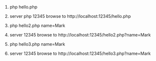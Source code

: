 1. php hello.php

1. server php 12345
       browse to http://localhost:12345/hello.php

1. php hello2.php name=Mark

1. server 12345
       browse to http://localhost:12345/hello2.php?name=Mark

1. php hello3.php name=Mark

1. server 12345
       browse to http://localhost:12345/hello3.php?name=Mark
